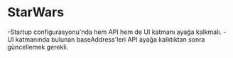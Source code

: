 # StarWars
-Startup configurasyonu'nda hem API hem de UI katmanı ayağa kalkmalı.
-UI katmanında bulunan baseAddress'leri API ayağa kalktıktan sonra güncellemek gerekli.

